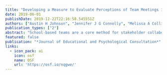 ```yaml
---
title: "Developing a Measure to Evaluate Perceptions of Team Meetings in Schools"
date: 2019-06-01
publishDate: 2019-12-22T22:16:58.545551Z
authors: ["Austin H Johnson", "Jennifer J G Connolly", "Melissa A Collier-Meek", "Benjamin L Cornell", "Whitney V Walker"]
publication_types: ["2"]
abstract: "School-based teams are a core method for stakeholder collaboration and coordination. Although school teams are responsible for making numerous decisions, a limited number of measures exist to support the evaluation of these meetings, none of which span the full range of hypothesized meeting quality variables (e.g., meeting structure, use of data). In response, an instrument was developed and evaluated for measuring perceptions of team meetings by school-based personnel. After expert content validation and cognitive pretesting took place, 277 respondents completed the 46-item measure in its entirety. Respondents were mostly female (n = 164, 59%) and taught general education (n = 111, 40%). Results from an Exploratory Factor Analysis suggested that, contrary to the hypothesized model, respondents completed the measure in a manner that suggested a three-factor solution consisting of Goals and Data, Facilitator Effectiveness, and Interpersonal Perception. A smaller set of broader constructs may be more appropriate for future instrumentation."
featured: false
publication: "*Journal of Educational and Psychological Consultation*"
links:
  - icon_pack: ai
    icon: osf
    name: OSF
    url: 'https://osf.io/nqgwe/'
---
```

